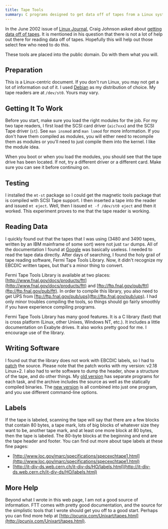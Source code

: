 ```yaml
---
title: Tape Tools
summary: C programs designed to get data off of tapes from a Linux system.  Especially geared for 3480/3490 tapes.
---
```


In the June 2002 issue of [Linux Journal](http://linuxjournal.org/), Craig Johnson asked about [getting data off of tapes](http://www.linuxjournal.com/article/5972).  It is mentioned in his question that there is not a lot of help out there for reading data off of tapes.  Hopefully this will help out those select few who need to do this.

These tools are placed into the public domain.  Do with them what you will.


Preparation
-----------

This is a Linux-centric document.  If you don't run Linux, you may not get
a lot of information out of it.  I used [Debian](http://debian.org/) as my distribution of choice.  My tape readers are at `/dev/st0`.  Yours may vary.


Getting It To Work
------------------

Before you start, make sure you load the right modules for the job.  For my two tape readers, I first load the SCSI card driver (`aic7xxx`) and the SCSI Tape driver (`st`).  See `man insmod` and `man lsmod` for more information.  If you don't have them compiled as modules, you will either need to recompile them as modules or you'll need to just compile them into the kernel.  I like the module idea.

When you boot or when you load the modules, you should see that the tape drive has been located.  If not, try a different driver or a different card.  Make sure you can see it before continuing on.


Testing
-------

I installed the `mt-st` package so I could get the magnetic tools package that is compiled with SCSI Tape support.  I then inserted a tape into the reader and issued `mt eject`.  Well, then I issued `mt -f /dev/st0 eject` and then it worked.  This experiment proves to me that the tape reader is working.


Reading Data
------------

I quickly found out that the tapes that I was using (3480 and 3490 tapes, written by an IBM mainframe of some sort) were not just `tar` dumps.  All of the documentation I found at [Google](https://google.com) was basically useless.  I needed to read the tape data directly.  After days of searching, I found the holy grail of tape reading software, Fermi Tape Tools Library.  Now, it didn't recognize my EBCDIC written tapes, but that's a minor thing to convert.

Fermi Tape Tools Library is available at two places: [http://www.fnal.gov/docs/products/ftt](http://www.fnal.gov/docs/products/ftt) and [ftp://ftp.fnal.gov/pub/ftt](ftp://ftp.fnal.gov/pub/ftt).  In order to compile this library, you also need to get UPS from [ftp://ftp.fnal.gov/pub/ups](ftp://ftp.fnal.gov/pub/ups).  I had only minor troubles compiling the tools, so things should go fairly smoothly if you have experience compiling programs.

Fermi Tape Tools Library has many good features.  It is a C library (fast) that is cross platform (Linux, other Unixes, Windows NT, etc.).  It includes a little documentation on Exabyte drives.  It also works pretty good for me.  I encourage use of the library.


Writing Software
----------------

I found out that the library does not work with EBCDIC labels, so I had to [patch](ftt-patch.zip) the source.  Please note that the patch works with my version: v2.18 Linux+2.  I also had to write software to dump the header, show a structure of the tape, and do other things.  My [old version](tape-tools.tar.gz) has separate programs for each task, and the archive includes the source as well as the statically compiled binaries.  The [new version](tapetool.tar.gz) is all combined into just one program, and you use different command-line options.


Labels
------

If the tape is labeled, scanning the tape will say that there are a few blocks that contain 80 bytes, a tape mark, lots of big blocks of whatever size they want to be, another tape mark, and at least one more block at 80 bytes, then the tape is labeled.  The 80-byte blocks at the beginning and end are the tape header and footer.  You can find out more about tape labels at these fine pages:

* [http://www.loc.gov/marc/specifications/specexchtape1.html](http://www.loc.gov/marc/specifications/specexchtape1.html)
* [http://it-div-ds.web.cern.ch/it-div-ds/HO/labels.html](http://it-div-ds.web.cern.ch/it-div-ds/HO/labels.html)


More Help
---------

Beyond what I wrote in this web page, I am not a good source of information.  FTT comes with pretty good documentation, and the source for the simplistic tools that I wrote should get you off to a good start.  Perhaps you can find more help at [http://pcunix.com/Unixart/tapes.html](http://pcunix.com/Unixart/tapes.html).
